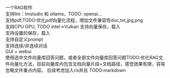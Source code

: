 一个RAG软件  
支持llm：lmstudio 和 ollama，TODO: openai...  
支持pdf,TODO:优化pdf向量化流程，增加文件兼容性doc,txt,jpg,png  
支持CPU  GPU, TODO intel->Vulkan
支持向量保存，载入  
支持设置的保存，载入  
支持自定义prompt  
支持连续/非连续对话  
GUI + webui  
使用选中文件向量库回答问题，或者全部文件向量库回答问题TODO:优化RAG文件向量化方法，目前向量库内包含文档向量片段+文档路径，感觉效果有限，容易忽略文件重点内容。 后续考虑加入ris并且
TODO:markdown  
